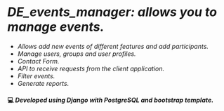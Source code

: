 # *DE_events_manager: allows you to manage events.*


- *Allows add new events of different features and add participants.*
- *Manage users, groups and user profiles.*
- *Contact Form.*
- *API to receive requests from the client application.*
- *Filter events.*
- *Generate reports.*

#### :computer: *Developed using Django with PostgreSQL and bootstrap template.*
